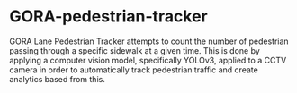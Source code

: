 # GORA-pedestrian-tracker

GORA Lane Pedestrian Tracker attempts to count the number of pedestrian passing through a specific sidewalk at a given time. This is done by applying a computer vision model, specifically YOLOv3, applied to a CCTV camera in order to automatically track pedestrian traffic and create analytics based from this.
